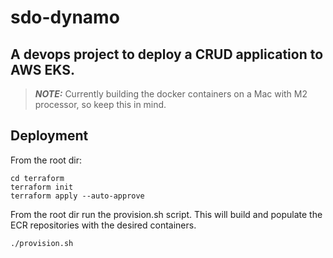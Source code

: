 # sdo-dynamo

## A devops project to deploy a CRUD application to AWS EKS. 

> **_NOTE:_**  Currently building the docker containers on a Mac with M2 processor, so keep this in mind.

## Deployment
From the root dir:

``` shell
cd terraform
terraform init
terraform apply --auto-approve
```

From the root dir run the provision.sh script. 
This will build and populate the ECR repositories with the desired containers. 
``` shell
./provision.sh
```

